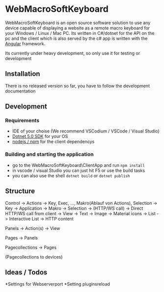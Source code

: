 # WebMacroSoftKeyboard

WebMacroSoftKeyboard is an open source software solution to use any device capable of displaying a website as a remote macro keyboard for your Windows / Linux / Mac PC.
Its written in C#/dotnet for the API on the pc and the client which is also served by the c# app is written with the [Angular](angular.io) framework.

Its currently under heavy development, so only use it for testing or development

## Installation

There is no released version so far, you have to follow the development documentation


## Development

### Requirements

* IDE of your choise (We recommend VSCodium / VSCode / Visual Studio)
* [Dotnet 5.0 SDK](https://dotnet.microsoft.com/download/dotnet/5.0) for your OS
* [nodejs / npm](https://docs.npmjs.com/downloading-and-installing-node-js-and-npm) for the client dependencys

### Building and starting the application
* go to the WebMacroSoftKeyboard\ClientApp and run `npm install`
* in vscode / visual Studio you can just hit F5 or use the build tasks
* you can also use the shell `dotnet build` or `dotnet publish`

## Structure

Control
-> Actions -> Key, Exec, ..., Makro(Ablauf von Actions), Selection
    -> Key
    -> Application
    -> Makro
    -> Selection
    -> (HTTP/WS call)
    -> Direct HTTP/WS call from client
-> View
    -> Text
    -> Image
    -> Material icons
    -> List
    -> Interactive List
    -> HTTP content

Panels
-> Action(s)
-> View

Pages
-> Panels

Pagecollections
-> Pages

(Pagecollections to devices)

## Ideas / Todos

*Settings for Webserverport
*Setting pluginsreload






